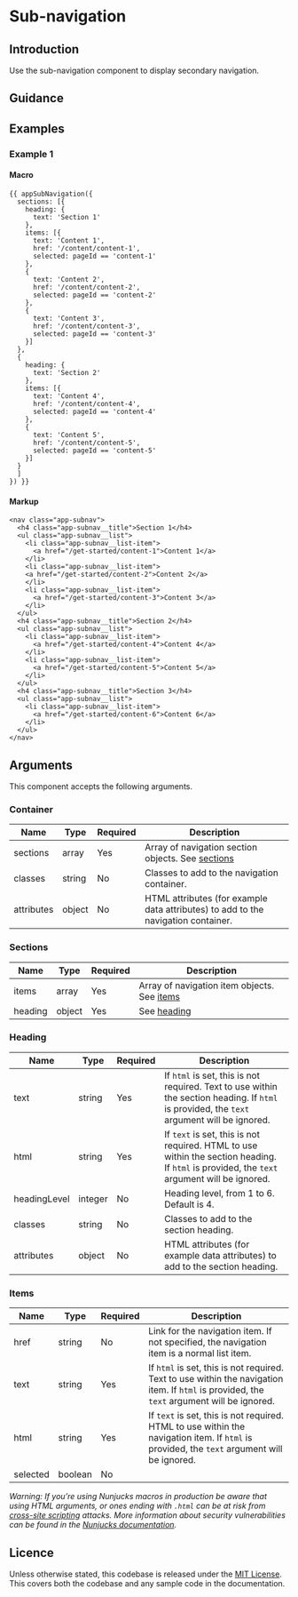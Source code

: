 # Sub-navigation

## Introduction

Use the sub-navigation component to display secondary navigation.

## Guidance



## Examples

### Example 1

#### Macro
```
{{ appSubNavigation({
  sections: [{
    heading: {
      text: 'Section 1'
    },
    items: [{
      text: 'Content 1',
      href: '/content/content-1',
      selected: pageId == 'content-1'
    },
    {
      text: 'Content 2',
      href: '/content/content-2',
      selected: pageId == 'content-2'
    },
    {
      text: 'Content 3',
      href: '/content/content-3',
      selected: pageId == 'content-3'
    }]
  },
  {
    heading: {
      text: 'Section 2'
    },
    items: [{
      text: 'Content 4',
      href: '/content/content-4',
      selected: pageId == 'content-4'
    },
    {
      text: 'Content 5',
      href: '/content/content-5',
      selected: pageId == 'content-5'
    }]
  }
  ]
}) }}
```

#### Markup
```
<nav class="app-subnav">
  <h4 class="app-subnav__title">Section 1</h4>
  <ul class="app-subnav__list">
    <li class="app-subnav__list-item">
      <a href="/get-started/content-1">Content 1</a>
    </li>
    <li class="app-subnav__list-item">
    <a href="/get-started/content-2">Content 2</a>
    </li>
    <li class="app-subnav__list-item">
      <a href="/get-started/content-3">Content 3</a>
    </li>
  </ul>
  <h4 class="app-subnav__title">Section 2</h4>
  <ul class="app-subnav__list">
    <li class="app-subnav__list-item">
      <a href="/get-started/content-4">Content 4</a>
    </li>
    <li class="app-subnav__list-item">
      <a href="/get-started/content-5">Content 5</a>
    </li>
  </ul>
  <h4 class="app-subnav__title">Section 3</h4>
  <ul class="app-subnav__list">
    <li class="app-subnav__list-item">
      <a href="/get-started/content-6">Content 6</a>
    </li>
  </ul>
</nav>
```

## Arguments

This component accepts the following arguments.

### Container
|Name|Type|Required|Description|
|---|---|---|---|
|sections|array|Yes|Array of navigation section objects. See [sections](#sections)|
|classes|string|No|Classes to add to the navigation container.|
|attributes|object|No|HTML attributes (for example data attributes) to add to the navigation container.|

### Sections
|Name|Type|Required|Description|
|---|---|---|---|
|items|array|Yes|Array of navigation item objects. See [items](#items)|
|heading|object|Yes|See [heading](#heading)|

### Heading
|Name|Type|Required|Description|
|---|---|---|---|
|text|string|Yes|If `html` is set, this is not required. Text to use within the section heading. If `html` is provided, the `text` argument will be ignored.|
|html|string|Yes|If `text` is set, this is not required. HTML to use within the section heading. If `html` is provided, the `text` argument will be ignored.|
|headingLevel|integer|No|Heading level, from 1 to 6. Default is 4.|
|classes|string|No|Classes to add to the section heading.|
|attributes|object|No|HTML attributes (for example data attributes) to add to the section heading.|

### Items
|Name|Type|Required|Description|
|---|---|---|---|
|href|string|No|Link for the navigation item. If not specified, the navigation item is a normal list item.|
|text|string|Yes|If `html` is set, this is not required. Text to use within the navigation item. If `html` is provided, the `text` argument will be ignored.|
|html|string|Yes|If `text` is set, this is not required. HTML to use within the navigation item. If `html` is provided, the `text` argument will be ignored.|
|selected|boolean|No| |


*Warning: If you’re using Nunjucks macros in production be aware that using HTML arguments, or ones ending with `.html` can be at risk from [cross-site scripting](https://en.wikipedia.org/wiki/Cross-site_scripting) attacks. More information about security vulnerabilities can be found in the [Nunjucks documentation](https://mozilla.github.io/nunjucks/api.html#user-defined-templates-warning).*

## Licence

Unless otherwise stated, this codebase is released under the [MIT License](https://github.com/ministryofjustice/moj-design-system/blob/main/LICENSE). This covers both the codebase and any sample code in the documentation.
